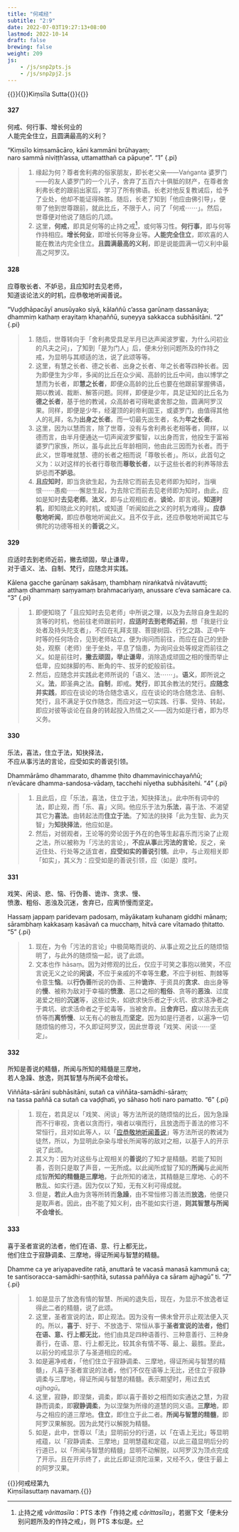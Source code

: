 ```yaml
---
title: "何戒经"
subtitle: "2:9"
date: 2022-07-03T19:27:13+08:00
lastmod: 2022-10-14
draft: false
brewing: false
weight: 209
js:
    - /js/snp2pts.js
    - /js/snp2pj2.js
---
```



{{<subtitle>}}{{<suttalink src="snp2.9">}}Kiṃsīla Sutta{{</suttalink>}}{{</subtitle>}}

#### 327

何戒、何行事、增长何业的  
人能完全住立，且圆满最高的义利？

“Kiṃsīlo kiṃsamācāro, kāni kammāni brūhayaṃ;  
naro sammā niviṭṭh’assa, uttamatthañ ca pāpuṇe”. <q>1</q>
{.pi}

> 1. 缘起为何？尊者舍利弗的俗家朋友，即长老父亲——Vaṅganta 婆罗门——的友人婆罗门的一个儿子，舍弃了五百六十俱胝的财产，在尊者舍利弗长老的跟前出家后，学习了所有佛语。长老对他反复教诫后，给予了业处，他却不能证得殊胜。随后，长老了知到「他应由佛引导」，便带了他到世尊跟前，就此比丘，不限于人，问了「何戒⋯⋯」。然后，世尊便对他说了随后的几颂。
> 1. 这里，**何戒**，即具足何等的止持之戒[^327-1]，或何等习性。**何行事**，即与何等作持相应。**增长何业**，即增长何等身业等。**人能完全住立**，即欢喜的人能在教法内完全住立。**且圆满最高的义利**，即是说能圆满一切义利中最高之阿罗汉。

[^327-1]: 止持之戒 *vārittasīla*：PTS 本作「作持之戒 *cārittasīla*」，若据下文「便未分别问题所及的作持之戒」，则 PTS 本似是。

#### 328

应尊敬长者、不妒忌，且应知时去见老师，  
知道谈论法义的时机，应恭敬地听闻善说。

“Vuḍḍhāpacāyī anusūyako siyā, kālaññū c’assa garūnaṃ dassanāya;  
dhammiṃ kathaṃ erayitaṃ khaṇaññū, suṇeyya sakkacca subhāsitāni. <q>2</q>
{.pi}

> 1. 随后，世尊转向于「舍利弗受具足半月已达声闻波罗蜜，为什么问初业的凡夫之问」，了知到「是为门人」后，便未分别问题所及的作持之戒，为显明与其顺适的法，说了此颂等等。
> 1. 这里，有慧之长者、德之长者、出身之长者、年之长者等四种长者。因为即便生为少年，多闻的比丘在众少闻、高龄的比丘中间，由以博学之慧而为长者，即**慧之长者**，即便众高龄的比丘也要在他跟前掌握佛语，期以教诫、裁断、解答问题。同样，即便是少年，具足证知的比丘名为**德之长者**，基于他的教诫，众高龄者可得毗婆舍那之胎，圆满阿罗汉果。同样，即便是少年，经灌顶的刹帝利国王，或婆罗门，由值得其他人的礼拜，名为**出身之长者**。而一切最先出生者，名为**年之长者**。
> 1. 这里，因为以慧而言，除了世尊，没有与舍利弗长老相等者，同样，以德而言，由半月便通达一切声闻波罗蜜智，以出身而言，他投生于富裕婆罗门家族，所以，虽与此比丘年龄相同，他由此三因而为长者。而于此义，世尊唯就慧、德的长者之相而说「尊敬长者」。所以，此首句之义为：以对这样的长者行尊敬而**尊敬长者**，以于这些长者的利养等除去妒忌而**不妒忌**。
> 1. **且应知时**，即当贪欲生起，为去除它而前去见老师即为知时，当嗔恨⋯⋯愚痴⋯⋯懈怠生起，为去除它而前去见老师即为知时，由此，应如是知时**去见老师**。**法义**，即与止观相应者。**谈论**，即言说。**知道时机**，即知晓此义的时机，或知道「听闻如此之义的时机为难得」。**应恭敬地听闻**，即应恭敬地听闻此义。且不仅于此，还应恭敬地听闻其它与佛陀的功德等相关的**善说**之义。

#### 329

应适时去到老师近前，撇去顽固，举止谦卑，  
对于语义、法、自制、梵行，应随念并实践。

Kālena gacche garūnaṃ sakāsaṃ, thambhaṃ niraṅkatvā nivātavutti;  
atthaṃ dhammaṃ saṃyamaṃ brahmacariyaṃ, anussare c’eva samācare ca. <q>3</q>
{.pi}

> 1. 即便知晓了「且应知时去见老师」中所说之理，以及为去除自身生起的贪等的时机，他前往老师跟前时，**应适时去到老师近前**，想「我是行业处者及持头陀支者」，不应在礼拜支提、菩提树园、行乞之路、正中午时等的任何场合，见到老师站立，便为询问而前往，而应在自己的坐卧处，观察（老师）坐于坐处，平息了恼患，为询问业处等规定而前往之义。如是前往时，**撇去顽固，举止谦卑**，消除造成顽固之相的慢而举止低卑，应如抹脚的布、断角的牛、拔牙的蛇般前往。
> 1. 然后，应随念并实践此老师所说的「语义、法⋯⋯」。**语义**，即所说之义。**法**，即圣典之法。**自制**，即戒。**梵行**，即其余教法的梵行。**应随念并实践**，即应在谈论的场合随念语义，应在谈论的场合随念法、自制、梵行，且不满足于仅作随念，而应对这一切实践、行事、受持、转起，即应对彼等谈论在自身的转起投入热情之义——因为如是行者，即为尽义务。

#### 330

乐法，喜法，住立于法，知抉择法，  
不应从事污法的言论，应受如实的善说引领。

Dhammārāmo dhammarato, dhamme ṭhito dhammavinicchayaññū;  
n’evācare dhamma-sandosa-vādaṃ, tacchehi nīyetha subhāsitehi. <q>4</q>
{.pi}

> 1. 且此后，应「乐法，喜法，住立于法，知抉择法」。此中所有词中的法，即止观，而「乐、喜」义同。他应乐于法为**乐法**，喜于法、不渴望其它为**喜法**。由转起法而**住立于法**。了知法的抉择「此为生智、此为灭智」为**知抉择法**，他应如是。
> 1. 然后，对弱观者，王论等的旁论因于外在的色等生起喜乐而污染了止观之法，所以被称为「污法的言论」，**不应从事**此**污法的言论**，反之，亲近住处、行处等之适宜者，**应受如实的善说引领**。此中，与止观相关即「如实」，其义为：应受如是的善说引领，应（如是）度时。

#### 331

戏笑、闲谈、悲、恼、行伪善、诡诈、贪求、慢、  
愤激、粗俗、恶浊及沉迷，舍弃已，应离㤭慢而坚定。

Hassaṃ jappaṃ paridevaṃ padosaṃ, māyākataṃ kuhanaṃ giddhi mānaṃ;  
sārambhaṃ kakkasaṃ kasāvañ ca mucchaṃ, hitvā care vītamado ṭhitatto. <q>5</q>
{.pi}

> 1. 现在，为令「污法的言论」中极简略而说的、从事止观之比丘的随烦恼明了，与此外的随烦恼一起，说了此颂。
> 1. 文本也作 hāsaṃ。因为对修观的比丘，仅应于可笑之事抱以微笑，不应言说无义之论的**闲谈**，不应于亲戚的不幸等生**悲**，不应于树桩、荆棘等令意生**恼**。以**行伪善**所说的伪善、三种**诡诈**、于资具的**贪求**、由出身等的**慢**、被称为敌对于幸福的**愤激**、恶口之相的**粗俗**、贪等的**恶浊**、过度渴爱之相的**沉迷**等，这些过失，如欲求快乐者之于火坑、欲求洁净者之于粪坑、欲求活命者之于蛇毒等，当被舍弃。且**舍弃已**，**应**以除去无病㤭等而**离㤭慢**、以无有心的散乱而**坚定**。因为如是行道者，以遍净一切随烦恼的修习，不久即证阿罗汉，因此世尊说「戏笑、闲谈⋯⋯坚定」。

#### 332

所知是善说的精髓，所闻与所知的精髓是三摩地，  
若人急躁、放逸，则其智慧与所闻不会增长。

Viññāta-sārāni subhāsitāni, sutañ ca viññāta-samādhi-sāraṃ;  
na tassa paññā ca sutañ ca vaḍḍhati, yo sāhaso hoti naro pamatto. <q>6</q>
{.pi}

> 1. 现在，若具足以「戏笑、闲谈」等方法所说的随烦恼的比丘，因为急躁而不行审视，贪者以贪而行，嗔者以嗔而行，且放逸而于善法的修习不常恒行，且对如此等人，以「[应恭敬地听闻善说](#328)」等方法所说的教诫为徒然，所以，为显明此杂染与增长所闻等的敌对之相，以基于人的开示说了此颂。
> 1. 其义为：因为对这些与止观相关的**善说**的了知才是精髓。若能了知则善，否则只是取了声音，一无所成。以此闻所成智了知的**所闻**与此闻所成智**所知的精髓是三摩地**，于此所知的诸法，其精髓是三摩地、心的不散乱、如实行道。因为仅以了知，无有义利可得成就。
> 1. 但是，**若**此**人**由为贪等所转而**急躁**，由不常恒修习善法而**放逸**，他便只是取声者。因此，由不能了知义利，由不能如实行道，**则其智慧与所闻不会增长**。

#### 333

喜于圣者宣说的法者，他们在语、意、行上都无比，  
他们住立于寂静调柔、三摩地，得证所闻与智慧的精髓。

Dhamme ca ye ariyapavedite ratā, anuttarā te vacasā manasā kammunā ca;  
te santisoracca-samādhi-saṇṭhitā, sutassa paññāya ca sāram ajjhagū” ti. <q>7</q>
{.pi}

> 1. 如是显示了放逸有情的智慧、所闻的退失后，现在，为显示不放逸者证得此二者的精髓，说了此颂。
> 1. 这里，圣者宣说的法，即止观法。因为没有一佛未曾开示止观法便入灭的。所以，**喜于**、好于、不放逸于、常恒从事于**圣者宣说的法者，他们在语、意、行上都无比**，他们由具足四种语善行、三种意善行、三种身善行，在语、意、行上都无比，较其余有情不等、最上、最胜。至此，以前分的戒显示了与圣道相应的戒。
> 1. 如是遍净戒者，「他们住立于寂静调柔、三摩地，得证所闻与智慧的精髓」，凡喜于圣者宣说的法者，他们不仅在语等上无比，还住立于寂静调柔与三摩地，得证所闻与智慧的精髓。表示期望时，用过去式 *ajjhagū*。
> 1. 这里，寂静，即涅槃，调柔，即以喜于善妙之相而如实通达之慧，为寂静而调柔，即**寂静调柔**，为以涅槃为所缘的道慧的同义语。**三摩地**，即与之相应的道三摩地。**住立**，即住立于此二者。**所闻与智慧的精髓**，即阿罗汉果解脱。因为此梵行以解脱为精髓。
> 1. 如是，此中，世尊以「法」显明前分的行道，以「在语上无比」等显明戒蕴，以「寂静调柔、三摩地」显明慧蕴和定蕴，以此三蕴显明后分的行道已，以「所闻与智慧的精髓」显明不动解脱，以阿罗汉为顶点完成了开示。且在开示终了，此比丘即证须陀洹果，又经不久，便住于最上的阿罗汉果。


{{<eof>}}何戒经第九<br>Kiṃsīlasuttaṃ navamaṃ.{{</eof>}}